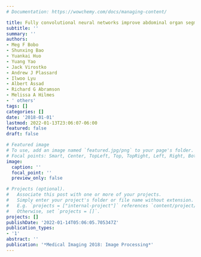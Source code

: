 ```yaml
---
# Documentation: https://wowchemy.com/docs/managing-content/

title: Fully convolutional neural networks improve abdominal organ segmentation
subtitle: ''
summary: ''
authors:
- Meg F Bobo
- Shunxing Bao
- Yuankai Huo
- Yuang Yao
- Jack Virostko
- Andrew J Plassard
- Ilwoo Lyu
- Albert Assad
- Richard G Abramson
- Melissa A Hilmes
- ' others'
tags: []
categories: []
date: '2018-01-01'
lastmod: 2022-01-13T23:06:07-06:00
featured: false
draft: false

# Featured image
# To use, add an image named `featured.jpg/png` to your page's folder.
# Focal points: Smart, Center, TopLeft, Top, TopRight, Left, Right, BottomLeft, Bottom, BottomRight.
image:
  caption: ''
  focal_point: ''
  preview_only: false

# Projects (optional).
#   Associate this post with one or more of your projects.
#   Simply enter your project's folder or file name without extension.
#   E.g. `projects = ["internal-project"]` references `content/project/deep-learning/index.md`.
#   Otherwise, set `projects = []`.
projects: []
publishDate: '2022-01-14T05:06:05.705347Z'
publication_types:
- '1'
abstract: ''
publication: '*Medical Imaging 2018: Image Processing*'
---
```

